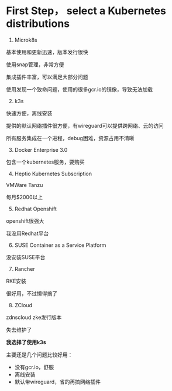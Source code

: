 # First Step， select a Kubernetes distributions

1. Microk8s

基本使用和更新迅速，版本发行很快

使用snap管理，非常方便

集成插件丰富，可以满足大部分问题

使用发现一个致命问题，使用的很多gcr.io的镜像，导致无法加载

2. k3s

快速方便，离线安装

提供的默认网络插件很方便，有wireguard可以提供跨网络、云的访问

所有服务集成在一个进程，debug困难，资源占用不清晰

3. Docker Enterprise 3.0

包含一个kubernetes服务，要购买


4. Heptio Kubernetes Subscription

VMWare Tanzu

每月$2000以上

5. Redhat Openshift

openshift很强大

我没用Redhat平台

6. SUSE Container as a Service Platform

没安装SUSE平台

7. Rancher

RKE安装

很好用，不过懒得搞了

8. ZCloud

zdnscloud zke发行版本

失去维护了


**我选择了使用k3s**

主要还是几个问题比较好用：

- 没有gcr.io，舒服
- 离线安装
- 默认带wireguard，省的再搞网络插件















